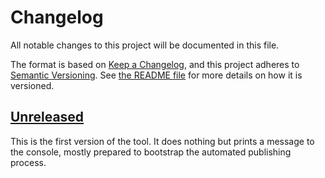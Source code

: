 <!--
SPDX-FileCopyrightText: 2024 Friedrich von Never <friedrich@fornever.me>

SPDX-License-Identifier: MIT
-->

Changelog
=========
All notable changes to this project will be documented in this file.

The format is based on [Keep a Changelog](https://keepachangelog.com/en/1.0.0/), and this project adheres to [Semantic Versioning](https://semver.org/spec/v2.0.0.html). See [the README file][docs.readme] for more details on how it is versioned.

[docs.readme]: README.md

## [Unreleased]
This is the first version of the tool. It does nothing but prints a message to the console, mostly prepared to bootstrap the automated publishing process.


[Unreleased]: https://github.com/ForNeVeR/dotnet-licenses/
